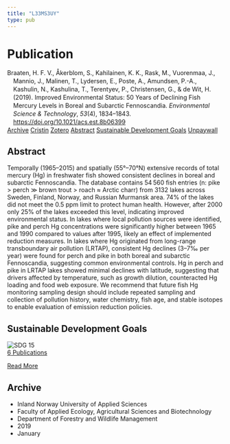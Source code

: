 ```yaml
---
title: "L33MS3UY"
type: pub
---
```

<h1>Publication</h1>
<article id="csl-bib-container-L33MS3UY" class="csl-bib-container">
  <div class="csl-bib-body" style="line-height: 1.35; padding-left: 1em; text-indent:-1em;">
  <div class="csl-entry">Braaten, H. F. V., &#xC5;kerblom, S., Kahilainen, K. K., Rask, M., Vuorenmaa, J., Mannio, J., Malinen, T., Lydersen, E., Poste, A., Amundsen, P.-A., Kashulin, N., Kashulina, T., Terentyev, P., Christensen, G., &amp; de Wit, H. (2019). Improved Environmental Status: 50 Years of Declining Fish Mercury Levels in Boreal and Subarctic Fennoscandia. <i>Environmental Science &amp; Technology</i>, <i>53</i>(4), 1834&#x2013;1843. <a href="https://doi.org/10.1021/acs.est.8b06399">https://doi.org/10.1021/acs.est.8b06399</a></div>
</div>
  <div class="csl-bib-buttons">
    <a href="#taxonomy-article-L33MS3UY" class="csl-bib-button">Archive</a>
    <a href="https://app.cristin.no/results/show.jsf?id=1666045" alt="Cristin URL" class="csl-bib-button">Cristin</a>
    <a href="http://zotero.org/groups/5402882/items/L33MS3UY" alt="Zotero URL" class="csl-bib-button">Zotero</a>
    <a href="#abstract-article-L33MS3UY" class="csl-bib-button">Abstract</a>
    <a href="#sdg-article-L33MS3UY" class="csl-bib-button">Sustainable Development Goals</a>
    <a href="https://helda.helsinki.fi/bitstream/10138/341444/1/Braaten%20et%20al.%202019%20Improved%20environmental%20status%20-%2050%20years%20of%20declining%20fish%20mercury%20levels%20in%20boreal%20and%20subarctic%20Fennoscandia.pdf" class="csl-bib-button">Unpaywall</a>
  </div>
  <div id="csl-bib-meta-container-L33MS3UY"></div>
</article>
<div id="csl-bib-meta-L33MS3UY" class="csl-bib-meta">
  <article id="abstract-article-L33MS3UY" class="abstract-article">
    <h1>Abstract</h1>
    Temporally (1965–2015) and spatially (55°–70°N) extensive records of total mercury (Hg) in freshwater fish showed consistent declines in boreal and subarctic Fennoscandia. The database contains 54 560 fish entries (n: pike &gt; perch ≫ brown trout &gt; roach ≈ Arctic charr) from 3132 lakes across Sweden, Finland, Norway, and Russian Murmansk area. 74% of the lakes did not meet the 0.5 ppm limit to protect human health. However, after 2000 only 25% of the lakes exceeded this level, indicating improved environmental status. In lakes where local pollution sources were identified, pike and perch Hg concentrations were significantly higher between 1965 and 1990 compared to values after 1995, likely an effect of implemented reduction measures. In lakes where Hg originated from long-range transboundary air pollution (LRTAP), consistent Hg declines (3–7‰ per year) were found for perch and pike in both boreal and subarctic Fennoscandia, suggesting common environmental controls. Hg in perch and pike in LRTAP lakes showed minimal declines with latitude, suggesting that drivers affected by temperature, such as growth dilution, counteracted Hg loading and food web exposure. We recommend that future fish Hg monitoring sampling design should include repeated sampling and collection of pollution history, water chemistry, fish age, and stable isotopes to enable evaluation of emission reduction policies.
  </article>
  <article id="sdg-article-L33MS3UY" class="sdg-article">
    <h1>Sustainable Development Goals</h1>
    <div class="sdg-container"><div id="sdg15" class="sdg"> <img src="{{< params subfolder >}}images/sdg/sdg15_en.png" class="image" alt="SDG 15"> <div class="sdg-overlay"> <a href="{{< params subfolder >}}en/archive/?sdg=15#archive" class="sdg-publication-count"><span>6</span> Publications</a> <p><a href="https://sdgs.un.org/goals/goal15" class="sdg-read-more">Read More</a></p> </div> </div></div>
  </article>
  <article id="taxonomy-article-L33MS3UY" class="taxonomy-article">
    <h1>Archive</h1>
    <ul>
      <li>Inland Norway University of Applied Sciences</li>
      <li>Faculty of Applied Ecology, Agricultural Sciences and Biotechnology</li>
      <li>Department of Forestry and Wildlife Management</li>
      <li>2019</li>
      <li>January</li>
    </ul>
  </article>
</div>
